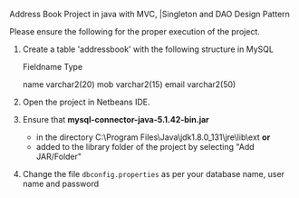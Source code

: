 Address Book Project in java with MVC, |Singleton and DAO Design Pattern


Please ensure the following for the proper execution of the project.

1. Create a table 'addressbook' with the following structure in MySQL

	Fieldname         Type
	
	name		    varchar2(20)
	mob		    varchar2(15)
	email		    varchar2(50)

2. Open the project in Netbeans IDE.

3. Ensure  that **mysql-connector-java-5.1.42-bin.jar** 
     - in the directory C:\Program Files\Java\jdk1.8.0_131\jre\lib\ext **or** 
     - added  to the library folder of the project by selecting "Add JAR/Folder"  

4. Change the  file `dbconfig.properties` as per your database name, user name and password
